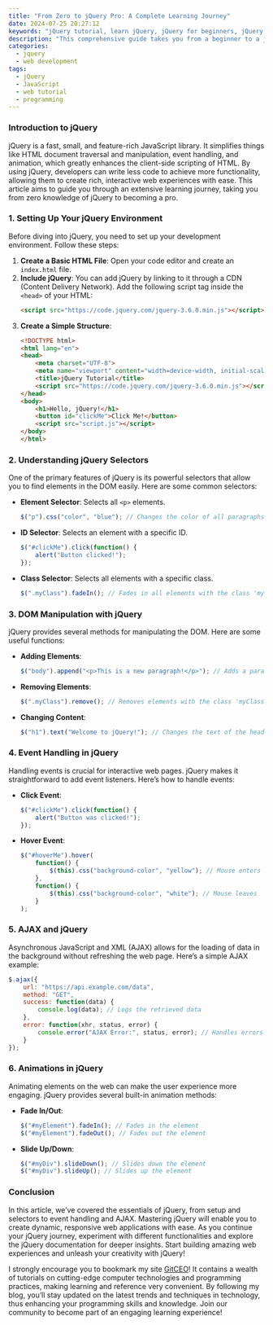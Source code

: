 ```yaml
---
title: "From Zero to jQuery Pro: A Complete Learning Journey"
date: 2024-07-25 20:27:12
keywords: "jQuery tutorial, learn jQuery, jQuery for beginners, jQuery tips, jQuery advanced techniques"
description: "This comprehensive guide takes you from a beginner to a jQuery pro. Explore the basics of jQuery, learn how to harness its powerful features, and implement advanced techniques through practical examples. Whether you're new to programming or an experienced developer, this tutorial will enhance your web development skills by mastering jQuery. We cover installation, selectors, DOM manipulation, event handling, AJAX, animations, and more, ensuring you have a thorough understanding to build dynamic web applications. Join us in this journey to effortlessly enrich your web projects with jQuery!"
categories:
  - jquery
  - web development
tags:
  - jQuery
  - JavaScript
  - web tutorial
  - programming
---
```


### Introduction to jQuery

jQuery is a fast, small, and feature-rich JavaScript library. It simplifies things like HTML document traversal and manipulation, event handling, and animation, which greatly enhances the client-side scripting of HTML. By using jQuery, developers can write less code to achieve more functionality, allowing them to create rich, interactive web experiences with ease. This article aims to guide you through an extensive learning journey, taking you from zero knowledge of jQuery to becoming a pro.

<!-- more -->

### 1. Setting Up Your jQuery Environment

Before diving into jQuery, you need to set up your development environment. Follow these steps:

1. **Create a Basic HTML File**: Open your code editor and create an `index.html` file.
2. **Include jQuery**: You can add jQuery by linking to it through a CDN (Content Delivery Network). Add the following script tag inside the `<head>` of your HTML:
   ```html
   <script src="https://code.jquery.com/jquery-3.6.0.min.js"></script>
   ```
3. **Create a Simple Structure**:
   ```html
   <!DOCTYPE html>
   <html lang="en">
   <head>
       <meta charset="UTF-8">
       <meta name="viewport" content="width=device-width, initial-scale=1.0">
       <title>jQuery Tutorial</title>
       <script src="https://code.jquery.com/jquery-3.6.0.min.js"></script>
   </head>
   <body>
       <h1>Hello, jQuery!</h1>
       <button id="clickMe">Click Me!</button>
       <script src="script.js"></script>
   </body>
   </html>
   ```

### 2. Understanding jQuery Selectors

One of the primary features of jQuery is its powerful selectors that allow you to find elements in the DOM easily. Here are some common selectors:

- **Element Selector**: Selects all `<p>` elements.
  ```javascript
  $("p").css("color", "blue"); // Changes the color of all paragraphs to blue
  ```

- **ID Selector**: Selects an element with a specific ID.
  ```javascript
  $("#clickMe").click(function() {
      alert("Button clicked!");
  });
  ```

- **Class Selector**: Selects all elements with a specific class.
  ```javascript
  $(".myClass").fadeIn(); // Fades in all elements with the class 'myClass'
  ```

### 3. DOM Manipulation with jQuery

jQuery provides several methods for manipulating the DOM. Here are some useful functions:

- **Adding Elements**:
   ```javascript
   $("body").append("<p>This is a new paragraph!</p>"); // Adds a paragraph at the end of the body
   ```

- **Removing Elements**:
   ```javascript
   $(".myClass").remove(); // Removes elements with the class 'myClass'
   ```

- **Changing Content**:
   ```javascript
   $("h1").text("Welcome to jQuery!"); // Changes the text of the header
   ```

### 4. Event Handling in jQuery

Handling events is crucial for interactive web pages. jQuery makes it straightforward to add event listeners. Here’s how to handle events:

- **Click Event**:
   ```javascript
   $("#clickMe").click(function() {
       alert("Button was clicked!");
   });
   ```

- **Hover Event**:
   ```javascript
   $("#hoverMe").hover(
       function() {
           $(this).css("background-color", "yellow"); // Mouse enters
       },
       function() {
           $(this).css("background-color", "white"); // Mouse leaves
       }
   );
   ```

### 5. AJAX and jQuery

Asynchronous JavaScript and XML (AJAX) allows for the loading of data in the background without refreshing the web page. Here’s a simple AJAX example:

```javascript
$.ajax({
    url: "https://api.example.com/data",
    method: "GET",
    success: function(data) {
        console.log(data); // Logs the retrieved data
    },
    error: function(xhr, status, error) {
        console.error("AJAX Error:", status, error); // Handles errors
    }
});
```

### 6. Animations in jQuery

Animating elements on the web can make the user experience more engaging. jQuery provides several built-in animation methods:

- **Fade In/Out**:
   ```javascript
   $("#myElement").fadeIn(); // Fades in the element
   $("#myElement").fadeOut(); // Fades out the element
   ```

- **Slide Up/Down**:
   ```javascript
   $("#myDiv").slideDown(); // Slides down the element
   $("#myDiv").slideUp(); // Slides up the element
   ```

### Conclusion

In this article, we’ve covered the essentials of jQuery, from setup and selectors to event handling and AJAX. Mastering jQuery will enable you to create dynamic, responsive web applications with ease. As you continue your jQuery journey, experiment with different functionalities and explore the jQuery documentation for deeper insights. Start building amazing web experiences and unleash your creativity with jQuery!

I strongly encourage you to bookmark my site [GitCEO](https://gitceo.com)! It contains a wealth of tutorials on cutting-edge computer technologies and programming practices, making learning and reference very convenient. By following my blog, you’ll stay updated on the latest trends and techniques in technology, thus enhancing your programming skills and knowledge. Join our community to become part of an engaging learning experience!